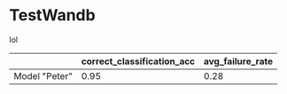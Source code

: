# TestWandb
lol



|   | correct_classification_acc | avg_failure_rate |
|-------------- | -------------- | -------------- | 
| Model "Peter" | 0.95 | 0.28 | 

